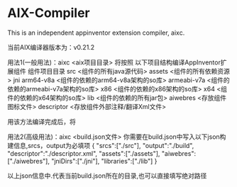 # AIX-Compiler
This is an independent appinventor extension compiler, aixc.


当前AIX编译器版本为：v0.21.2

用法1(一般用法)：aixc <aix项目目录>
将按照 以下项目结构编译AppInventor扩展组件
组件项目目录
  src
    <组件的所有java源代码>
  assets
    <组件的所有依赖资源>
  jni
    arm64-v8a
      <组件的依赖的arm64-v8a架构的so库>
    armeabi-v7a
      <组件的依赖的armeabi-v7a架构的so库>
    x86
      <组件的依赖的x86架构的so库>
    x64
      <组件的依赖的x64架构的so库>
  lib
    <组件的依赖的所有jar包>
  aiwebres
	<存放组件图标文件>
  descriptor
	<存放组件外部注释/翻译Xml文件>
	
用该方法编译完成后，将

用法2(高级用法)：aixc <build.json文件>
你需要在build.json中写入以下json构建信息,srcs，output为必填项
{
        "srcs":["./src"],
        "output":"./build",
        "descriptor":"./descriptor.xml",
        "assets":["./assets"],
        "aiwebres":["./aiwebres"],
        "jniDirs":["./jni"],
        "libraries":["./lib"]
}

以上json信息中.代表当前build.json所在的目录,也可以直接填写绝对路径